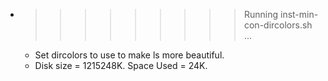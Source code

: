 * >>>>>>>>> Running inst-min-con-dircolors.sh ...
  * Set dircolors to use  to make ls more beautiful.
  * Disk size = 1215248K. Space Used = 24K.
